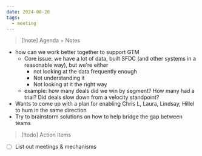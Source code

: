 ```yaml
---
date: 2024-08-20
tags:
  - meeting
---
```

> [!note] Agenda + Notes
> 

- how can we work better together to support GTM
	- Core issue: we have a lot of data, built SFDC (and other systems in a reasonable way), but we're either
		- not looking at the data frequently enough
		- Not understanding it
		- Not looking at it the right way
	- example: how many deals did we win by segment? How many had a trial? Did deals slow down from a velocity standpoint?
- Wants to come up with a plan for enabling Chris L, Laura, Lindsay, Hillel to hum in the same direction
- Try to brainstorm solutions on how to help bridge the gap between teams

> [!todo] Action Items

- [ ] List out meetings & mechanisms